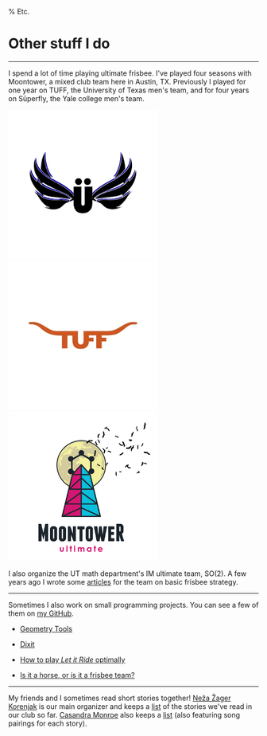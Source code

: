 % Etc.

# Other stuff I do

--------------------------------------------------------------------

I spend a lot of time playing ultimate frisbee. I've played four seasons with Moontower, a mixed club team here in Austin, TX. Previously I played for one year on TUFF, the University of Texas men's team, and for four years on Süperfly, the Yale college men's team.

<div class="image-container">
<div class="img-cell"><img src="resources/fly_logo.png" alt="Superfly logo" /></div>
<div class="img-cell"><img src="resources/texas_logo.jpg" alt="TUFF logo" /></div>
<div class="img-cell"><img src="resources/moontower_logo.png" alt="Moontower logo" /></div>
</div>

I also organize the UT math department's IM ultimate team, SO(2). A few years ago I wrote some [articles](frisbee) for the team on basic frisbee strategy.

--------------------------------------------------------------------

Sometimes I also work on small programming projects. You can see a few of them on [my GitHub](https://github.com/tjweisman/).

 - [Geometry Tools](geometry_tools)

 - [Dixit](dixit/)

 - [How to play *Let it Ride* optimally](frisbee/let_it_ride.html)

 - [Is it a horse, or is it a frisbee team?](frisbee/horseorfris/)

-------------------------------------------------------------------------

My friends and I sometimes read short stories together! [Neža Žager Korenjak](https://web.ma.utexas.edu/users/nezz.zk/index.html) is our main organizer and keeps a [list](https://web.ma.utexas.edu/users/nezz.zk/story.html) of the stories we've read in our club so far. [Casandra Monroe](https://sites.google.com/utexas.edu/cmonroe/) also keeps a [list](https://sites.google.com/utexas.edu/cmonroe/short-story-club) (also featuring song pairings for each story).
